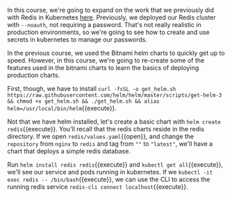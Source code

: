 In this course, we're going to expand on the work that we previously did with Redis in Kubernetes [here](https://katacoda.com/ng-dloring/courses/java-ms-config/java-2).
Previously, we deployed our Redis cluster with `--noauth`, not requiring a password.  That's not really realistic in production environments, so we're going to see how to create and use secrets in kubernetes to manage our passwords.

In the previous course, we used the Bitnami helm charts to quickly get up to speed.  However, in this course, we're going to re-create some of the features used in the bitnami charts to learn the basics of deploying production charts.

First, though, we have to install `curl -fsSL -o get_helm.sh https://raw.githubusercontent.com/helm/helm/master/scripts/get-helm-3 && chmod +x get_helm.sh && ./get_helm.sh && alias helm=/usr/local/bin/helm`{{execute}}.

Not that we have helm installed, let's create a basic chart with `helm create redis`{{execute}}.  You'll recall that the redis charts reside in the redis directory.  If we open `redis/values.yaml`{{open}}, and change the `repository` from `nginx` to `redis` and tag from `""` to `"latest"`, we'll have a chart that deploys a simple redis database.

Run `helm install redis redis`{{execute}} and `kubectl get all`{{execute}}, we'll see our service and pods running in kubernetes.  If we `kubectl -it exec redis -- /bin/bash`{{execute}}, we can use the CLI to access the running redis service `redis-cli connect localhost`{{execute}}.




